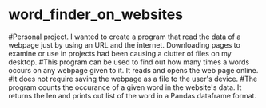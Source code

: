 # word_finder_on_websites
#Personal project. I wanted to create a program that read the data of a webpage just by using an URL and the internet. Downloading pages to examine or use in projects had been causing a clutter of files on my desktop.
#This program can be used to find out how many times a words occurs on any webpage given to it. It reads and opens the web page online. 
#It does not require saving the webpage as a file to the user's device.
#The program counts the occurance of a given word in the website's data. It returns the len and prints out list of the word in a Pandas dataframe format.
